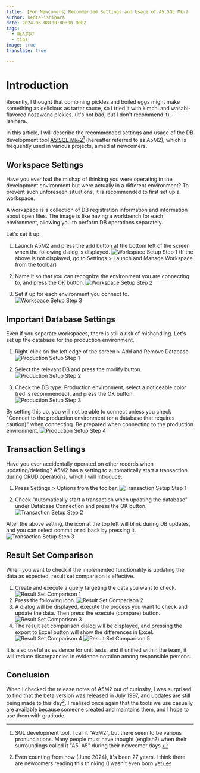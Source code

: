 ```yaml
---
title: 【For Newcomers】Recommended Settings and Usage of A5:SQL Mk-2
author: kenta-ishihara
date: 2024-06-08T00:00:00.000Z
tags:
  - 新人向け
  - tips
image: true　
translate: true

---
```





# Introduction

Recently, I thought that combining pickles and boiled eggs might make something as delicious as tartar sauce, so I tried it with kimchi and wasabi-flavored nozawana pickles. (It's not bad, but I don't recommend it) - Ishihara.

In this article, I will describe the recommended settings and usage of the DB development tool [A5:SQL Mk-2](https://a5m2.mmatsubara.com/)[^1] (hereafter referred to as A5M2), which is frequently used in various projects, aimed at newcomers.

## Workspace Settings
Have you ever had the mishap of thinking you were operating in the development environment but were actually in a different environment? To prevent such unforeseen situations, it is recommended to first set up a workspace.

A workspace is a collection of DB registration information and information about open files. The image is like having a workbench for each environment, allowing you to perform DB operations separately.

Let's set it up.
1. Launch A5M2 and press the add button at the bottom left of the screen when the following dialog is displayed.
![Workspace Setup Step 1](/img/blogs/2024/0509_a5m2_settings/workspace_1.png)
   (If the above is not displayed, go to Settings > Launch and Manage Workspace from the toolbar)

2. Name it so that you can recognize the environment you are connecting to, and press the OK button.
![Workspace Setup Step 2](/img/blogs/2024/0509_a5m2_settings/workspace_2.png)

3. Set it up for each environment you connect to.
![Workspace Setup Step 3](/img/blogs/2024/0509_a5m2_settings/workspace_3.png)

## Important Database Settings
Even if you separate workspaces, there is still a risk of mishandling. Let's set up the database for the production environment.

1. Right-click on the left edge of the screen > Add and Remove Database
![Production Setup Step 1](/img/blogs/2024/0509_a5m2_settings/productio_setting_1.png)

2. Select the relevant DB and press the modify button.
![Production Setup Step 2](/img/blogs/2024/0509_a5m2_settings/productio_setting_2.png)

3. Check the DB type: Production environment, select a noticeable color (red is recommended), and press the OK button.
![Production Setup Step 3](/img/blogs/2024/0509_a5m2_settings/productio_setting_3.png)

By setting this up, you will not be able to connect unless you check "Connect to the production environment (or a database that requires caution)" when connecting. Be prepared when connecting to the production environment.
![Production Setup Step 4](/img/blogs/2024/0509_a5m2_settings/productio_setting_4.png)

## Transaction Settings
Have you ever accidentally operated on other records when updating/deleting? A5M2 has a setting to automatically start a transaction during CRUD operations, which I will introduce.

1. Press Settings > Options from the toolbar.
![Transaction Setup Step 1](/img/blogs/2024/0509_a5m2_settings/transaction_1.png)

2. Check "Automatically start a transaction when updating the database" under Database Connection and press the OK button.
![Transaction Setup Step 2](/img/blogs/2024/0509_a5m2_settings/transaction_2.png)

After the above setting, the icon at the top left will blink during DB updates, and you can select commit or rollback by pressing it.
![Transaction Setup Step 3](/img/blogs/2024/0509_a5m2_settings/transaction_3.png)

## Result Set Comparison
When you want to check if the implemented functionality is updating the data as expected, result set comparison is effective.
1. Create and execute a query targeting the data you want to check.
   ![Result Set Comparison 1](/img/blogs/2024/0509_a5m2_settings/result_set_comparison_1.png)
2. Press the following icon.
   ![Result Set Comparison 2](/img/blogs/2024/0509_a5m2_settings/result_set_comparison_2.png)
3. A dialog will be displayed, execute the process you want to check and update the data. Then press the execute (compare) button.
   ![Result Set Comparison 3](/img/blogs/2024/0509_a5m2_settings/result_set_comparison_3.png)
4. The result set comparison dialog will be displayed, and pressing the export to Excel button will show the differences in Excel.
   ![Result Set Comparison 4](/img/blogs/2024/0509_a5m2_settings/result_set_comparison_4.png)
   ![Result Set Comparison 5](/img/blogs/2024/0509_a5m2_settings/result_set_comparison_5.png)

It is also useful as evidence for unit tests, and if unified within the team, it will reduce discrepancies in evidence notation among responsible persons.

## Conclusion
When I checked the release notes of A5M2 out of curiosity, I was surprised to find that the beta version was released in July 1997, and updates are still being made to this day[^2]. I realized once again that the tools we use casually are available because someone created and maintains them, and I hope to use them with gratitude.

[^1]: SQL development tool. I call it "A5M2", but there seem to be various pronunciations. Many people must have thought (english?) when their surroundings called it "A5, A5" during their newcomer days.
[^2]: Even counting from now (June 2024), it's been 27 years. I think there are newcomers reading this thinking (I wasn't even born yet).
